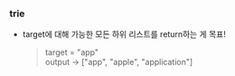 ### trie
- target에 대해 가능한 모든 하위 리스트를 return하는 게 목표!
  > target = "app" <br>
  > output -> ["app", "apple", "application"]
